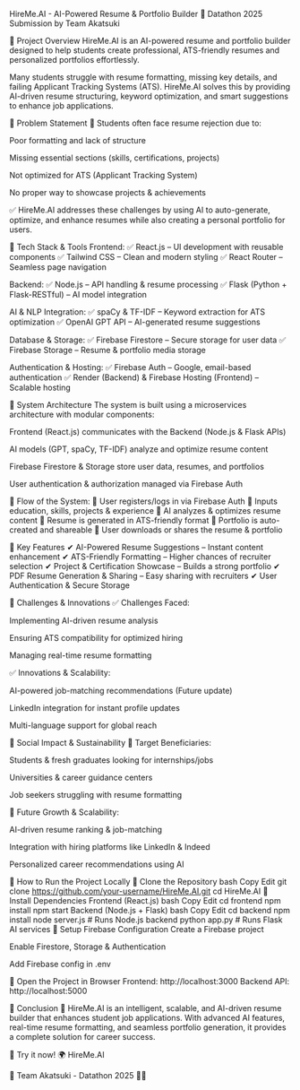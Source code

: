 HireMe.AI - AI-Powered Resume & Portfolio Builder
🚀 Datathon 2025 Submission by Team Akatsuki

📌 Project Overview
HireMe.AI is an AI-powered resume and portfolio builder designed to help students create professional, ATS-friendly resumes and personalized portfolios effortlessly.

Many students struggle with resume formatting, missing key details, and failing Applicant Tracking Systems (ATS). HireMe.AI solves this by providing AI-driven resume structuring, keyword optimization, and smart suggestions to enhance job applications.

📌 Problem Statement
🔹 Students often face resume rejection due to:

Poor formatting and lack of structure

Missing essential sections (skills, certifications, projects)

Not optimized for ATS (Applicant Tracking System)

No proper way to showcase projects & achievements

✅ HireMe.AI addresses these challenges by using AI to auto-generate, optimize, and enhance resumes while also creating a personal portfolio for users.

📌 Tech Stack & Tools
Frontend:
✅ React.js – UI development with reusable components
✅ Tailwind CSS – Clean and modern styling
✅ React Router – Seamless page navigation

Backend:
✅ Node.js – API handling & resume processing
✅ Flask (Python + Flask-RESTful) – AI model integration

AI & NLP Integration:
✅ spaCy & TF-IDF – Keyword extraction for ATS optimization
✅ OpenAI GPT API – AI-generated resume suggestions

Database & Storage:
✅ Firebase Firestore – Secure storage for user data
✅ Firebase Storage – Resume & portfolio media storage

Authentication & Hosting:
✅ Firebase Auth – Google, email-based authentication
✅ Render (Backend) & Firebase Hosting (Frontend) – Scalable hosting

📌 System Architecture
The system is built using a microservices architecture with modular components:

Frontend (React.js) communicates with the Backend (Node.js & Flask APIs)

AI models (GPT, spaCy, TF-IDF) analyze and optimize resume content

Firebase Firestore & Storage store user data, resumes, and portfolios

User authentication & authorization managed via Firebase Auth

📌 Flow of the System:
⿡ User registers/logs in via Firebase Auth
⿢ Inputs education, skills, projects & experience
⿣ AI analyzes & optimizes resume content
⿤ Resume is generated in ATS-friendly format
⿥ Portfolio is auto-created and shareable
⿦ User downloads or shares the resume & portfolio

📌 Key Features
✔ AI-Powered Resume Suggestions – Instant content enhancement
✔ ATS-Friendly Formatting – Higher chances of recruiter selection
✔ Project & Certification Showcase – Builds a strong portfolio
✔ PDF Resume Generation & Sharing – Easy sharing with recruiters
✔ User Authentication & Secure Storage

📌 Challenges & Innovations
✅ Challenges Faced:

Implementing AI-driven resume analysis

Ensuring ATS compatibility for optimized hiring

Managing real-time resume formatting

✅ Innovations & Scalability:

AI-powered job-matching recommendations (Future update)

LinkedIn integration for instant profile updates

Multi-language support for global reach

📌 Social Impact & Sustainability
🎯 Target Beneficiaries:

Students & fresh graduates looking for internships/jobs

Universities & career guidance centers

Job seekers struggling with resume formatting

🌱 Future Growth & Scalability:

AI-driven resume ranking & job-matching

Integration with hiring platforms like LinkedIn & Indeed

Personalized career recommendations using AI

📌 How to Run the Project Locally
⿡ Clone the Repository
bash
Copy
Edit
git clone https://github.com/your-username/HireMe.AI.git
cd HireMe.AI
⿢ Install Dependencies
Frontend (React.js)
bash
Copy
Edit
cd frontend
npm install
npm start
Backend (Node.js + Flask)
bash
Copy
Edit
cd backend
npm install
node server.js  # Runs Node.js backend
python app.py   # Runs Flask AI services
⿣ Setup Firebase Configuration
Create a Firebase project

Enable Firestore, Storage & Authentication

Add Firebase config in .env

⿤ Open the Project in Browser
Frontend: http://localhost:3000
Backend API: http://localhost:5000

📌 Conclusion
🚀 HireMe.AI is an intelligent, scalable, and AI-driven resume builder that enhances student job applications. With advanced AI features, real-time resume formatting, and seamless portfolio generation, it provides a complete solution for career success.

🔗 Try it now! 🌍 HireMe.AI

📌 Team Akatsuki - Datathon 2025 🎤🔥
